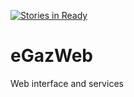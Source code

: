 [![Stories in Ready](https://badge.waffle.io/eGaz/eGazWeb.png?label=ready&title=Ready)](https://waffle.io/eGaz/eGazWeb)
# eGazWeb
Web interface and services
